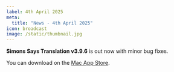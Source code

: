 ```yaml
---
label: 4th April 2025
meta:
  title: "News - 4th April 2025"
icon: broadcast
image: /static/thumbnail.jpg
---
```


**Simons Says Translation v3.9.6** is out now with minor bug fixes.

You can download on the [Mac App Store](https://apps.apple.com/app/simon-says-transcription/id1441555493).